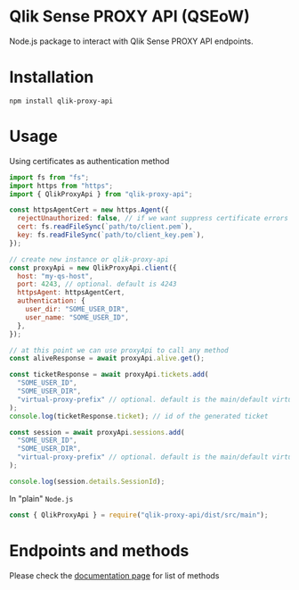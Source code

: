 # Qlik Sense PROXY API (QSEoW)

Node.js package to interact with Qlik Sense PROXY API endpoints.

# Installation

`npm install qlik-proxy-api`

# Usage

Using certificates as authentication method

```javascript
import fs from "fs";
import https from "https";
import { QlikProxyApi } from "qlik-proxy-api";

const httpsAgentCert = new https.Agent({
  rejectUnauthorized: false, // if we want suppress certificate errors (like self-signed certificate error)
  cert: fs.readFileSync(`path/to/client.pem`),
  key: fs.readFileSync(`path/to/client_key.pem`),
});

// create new instance or qlik-proxy-api
const proxyApi = new QlikProxyApi.client({
  host: "my-qs-host",
  port: 4243, // optional. default is 4243
  httpsAgent: httpsAgentCert,
  authentication: {
    user_dir: "SOME_USER_DIR",
    user_name: "SOME_USER_ID",
  },
});

// at this point we can use proxyApi to call any method
const aliveResponse = await proxyApi.alive.get();

const ticketResponse = await proxyApi.tickets.add(
  "SOME_USER_ID",
  "SOME_USER_DIR",
  "virtual-proxy-prefix" // optional. default is the main/default virtual proxy
);
console.log(ticketResponse.ticket); // id of the generated ticket

const session = await proxyApi.sessions.add(
  "SOME_USER_ID",
  "SOME_USER_DIR",
  "virtual-proxy-prefix" // optional. default is the main/default virtual proxy
);

console.log(session.details.SessionId);
```

In "plain" `Node.js`

```javascript
const { QlikProxyApi } = require("qlik-proxy-api/dist/src/main");
```

# Endpoints and methods

Please check the
[documentation page](https://informatiqal.github.io/qlik-proxy-api/modules.html) for list of methods
